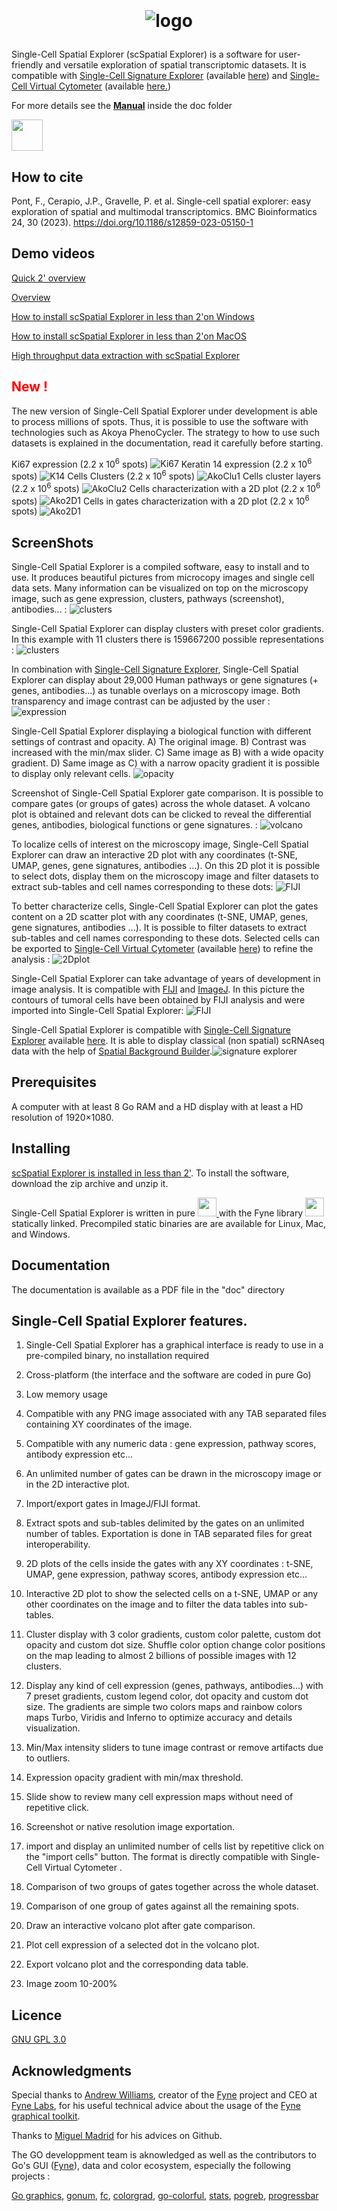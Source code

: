 <h1><p align="center">
<br/>
<br/>
<img alt="logo" src="./src/web/logo.png">

</p>
</h1>


Single-Cell Spatial Explorer (scSpatial Explorer) is a software for user-friendly and versatile exploration of spatial transcriptomic datasets. It is compatible with 
[Single-Cell Signature Explorer](https://doi.org/10.1093/nar/gkz601) (available 
[here](https://sites.google.com/site/fredsoftwares/products/single-cell-signature-explorer)) and 
[Single-Cell Virtual Cytometer](https://doi.org/10.1093/nargab/lqaa025) (available 
[here.](https://github.com/FredPont/single-cell-virtual-cytometer))



For more details see the <b><a href="doc/Manual_Single_Cell_Spatial_Explorer.pdf" target="_blank">Manual</a></b>
inside the doc folder

<!---[Contact](mailto:frederic.pont@inserm.fr)--->
<a href="mailto:frederic.pont@inserm.fr?"><img src="src/web/Email.png" height="50"></a>

<!---How to [Cite](https://doi.org/10.1093/nargab/lqaa025) --->

<!---Demo videos can be found in the supplemental data of the [reference article](https://doi.org/10.1093/nargab/lqaa025) --->


## How to cite
Pont, F., Cerapio, J.P., Gravelle, P. et al. Single-cell spatial explorer: easy exploration of spatial and multimodal transcriptomics. BMC Bioinformatics 24, 30 (2023). 
https://doi.org/10.1186/s12859-023-05150-1

## Demo videos

[Quick 2' overview](https://youtu.be/mId538e5JDk)

[Overview](https://youtu.be/dqudL36Dg1M)

[How to install scSpatial Explorer in less than 2'on Windows](https://youtu.be/LBBkN_rJHuc)

[How to install scSpatial Explorer in less than 2'on MacOS](https://youtu.be/tm8lzlP3m_4)

[High throughput data extraction with scSpatial Explorer](https://youtu.be/rSefd0pmc7g)

## <span style="color:red">New !</span>
The new version of Single-Cell Spatial Explorer under development is able to process millions of spots. Thus, it is possible to use the software with technologies such as Akoya PhenoCycler.
The strategy to how to use such datasets is explained in the documentation, read it carefully before starting.

Ki67 expression (2.2 x 10<sup>6</sup> spots)
![Ki67](./src/web/akoyaKi67.jpg)
Keratin 14 expression (2.2 x 10<sup>6</sup> spots)
![K14](./src/web/akoyaKeratin14.jpg)
Cells Clusters (2.2 x 10<sup>6</sup> spots)
![AkoClu1](./src/web/akoyaCluster1.jpg)
Cells cluster layers (2.2 x 10<sup>6</sup> spots)
![AkoClu2](./src/web/akoya_clusters.png)
Cells characterization with a 2D plot (2.2 x 10<sup>6</sup> spots)
![Ako2D1](./src/web/akoya2D1.png)
Cells in gates characterization with a 2D plot (2.2 x 10<sup>6</sup> spots)
![Ako2D1](./src/web/akoyaPlotGate.png)

## ScreenShots

Single-Cell Spatial Explorer is a compiled software, easy to install and to use. It produces beautiful pictures from microcopy images and single cell data sets. Many information can be visualized on top on the microscopy image, such as gene expression, clusters, pathways (screenshot), antibodies... :
![clusters](./src/web/overview.png)


Single-Cell Spatial Explorer can display clusters with preset color gradients. In this example with 11 clusters there is 159667200 possible representations :
![clusters](./src/web/clusters6.png)

In combination with [Single-Cell Signature Explorer](https://doi.org/10.1093/nar/gkz601), Single-Cell Spatial Explorer can display about 29,000 Human pathways or gene signatures (+ genes, antibodies...) as tunable overlays on a microscopy image. Both transparency and image contrast can be adjusted by the user  :
![expression](./src/web/expression6.png)

Single-Cell Spatial Explorer displaying a biological function with different settings of contrast and opacity. A) The original image. B) Contrast was increased with the min/max slider. C) Same image as B) with a wide opacity gradient. D) Same image as C) with a narrow opacity gradient it is possible to display only relevant cells.
![opacity](./src/web/opacity.png)


Screenshot of Single-Cell Spatial Explorer gate comparison. It is possible to compare gates (or groups of gates) across the whole dataset. A volcano plot is obtained and relevant dots can be clicked to reveal the differential genes, antibodies, biological functions or gene signatures. :
![volcano](./src/web/screenshot_1.png)

To localize cells of interest on the microscopy image, Single-Cell Spatial Explorer can draw an interactive 2D plot with any coordinates (t-SNE, UMAP, genes, gene signatures, antibodies ...). On this 2D plot it is possible to select dots, display them on the microscopy image and filter datasets to extract sub-tables and cell names corresponding to these dots:
![FIJI](./src/web/2Dinter.png)

To better characterize cells, Single-Cell Spatial Explorer can plot the gates content on a 2D scatter plot with any coordinates (t-SNE, UMAP, genes, gene signatures, antibodies ...). It is possible to filter datasets to extract sub-tables and cell names corresponding to these dots. Selected cells can be exported to [Single-Cell Virtual Cytometer](https://doi.org/10.1093/nargab/lqaa025) (available 
[here](https://github.com/FredPont/single-cell-virtual-cytometer)) to refine the analysis :
![2Dplot](./src/web/2Dplot.png)


Single-Cell Spatial Explorer can take advantage of years of development in image analysis. It is compatible with [FIJI](https://fiji.sc/) and [ImageJ](https://imagej.nih.gov/ij/). In this picture the contours of tumoral cells have been obtained by FIJI analysis and were imported into Single-Cell Spatial Explorer:
![FIJI](./src/web/fiji.png)


Single-Cell Spatial Explorer is compatible with [Single-Cell Signature Explorer](https://doi.org/10.1093/nar/gkz601) available [here](https://sites.google.com/site/fredsoftwares/products/single-cell-signature-explorer). It is able to display classical (non spatial) scRNAseq data with the help of [Spatial Background Builder](https://github.com/FredPont/Spatial_Background_Builder).![signature explorer](./src/web/signatureExplorer.png)

## Prerequisites
A computer with at least 8 Go RAM and a HD display with at least a HD resolution of 1920×1080.

## Installing

[scSpatial Explorer is installed in less than 2'](https://youtu.be/dqudL36Dg1M). To install the software, download the zip archive and unzip it.

 Single-Cell Spatial Explorer is written in pure 
 <a href="https://go.dev/">
    <img src="./src/web/go.jpg" height="30"> 
 </a>
  with the Fyne library 
 <a href="https://github.com/fyne-io">
    <img src="./src/web/fyne.png" height="30">
</a>
statically linked. Precompiled static  binaries are are available for Linux, Mac, and Windows.

## Documentation

The documentation is available as a PDF file in the "doc" directory

## Single-Cell Spatial Explorer features.

1.  Single-Cell Spatial Explorer has a graphical interface is ready to use in a pre-compiled
    binary, no installation required

2.  Cross-platform (the interface and the software are coded in pure Go)

3.  Low memory usage

4.  Compatible with any PNG image associated with any TAB separated files containing XY coordinates of the image.

5.  Compatible with any numeric data : gene expression, pathway scores, antibody expression etc...

6.  An unlimited number of gates can be drawn in the microscopy image or in the 2D interactive plot.

7.  Import/export gates in ImageJ/FIJI format.

8.  Extract spots and sub-tables delimited by the gates on an unlimited number of tables. Exportation is done in TAB separated files for great interoperability. 

9.  2D plots of the cells inside the gates with any XY coordinates :
    t-SNE, UMAP, gene expression, pathway scores, antibody expression
    etc...

10. Interactive 2D plot to show the selected cells on a t-SNE, UMAP or
    any other coordinates on the image and to filter the data tables
    into sub-tables.

11. Cluster display with 3 color gradients, custom color palette, custom dot opacity and custom dot size. Shuffle color option change color positions on the map leading to almost 2 billions of possible images with 12 clusters.

12. Display any kind of cell expression (genes, pathways, antibodies...)
    with 7 preset gradients, custom legend color, dot opacity and custom
    dot size. The gradients are simple two colors maps and rainbow
    colors maps Turbo, Viridis and Inferno to optimize accuracy and
    details visualization.

13. Min/Max intensity sliders to tune image contrast or remove artifacts due to outliers.

14. Expression opacity gradient with min/max threshold.

15. Slide show to review many cell expression maps without need of
    repetitive click.

16. Screenshot or native resolution image exportation.

17. import and display an unlimited number of cells list by repetitive click on the "import cells" button. The format is directly compatible with Single-Cell Virtual Cytometer .

18. Comparison of two groups of gates together across the whole dataset.

19. Comparison of one group of gates against all the remaining spots.

20. Draw an interactive volcano plot after gate comparison.

21. Plot cell expression of a selected dot in the volcano plot.

22. Export volcano plot and the corresponding data table.

23. Image zoom 10-200%

## Licence
[GNU GPL 3.0](https://www.gnu.org/licenses/gpl-3.0.en.html)

## Acknowledgments
Special thanks to [Andrew Williams](https://andy.xyz), creator of the [Fyne](https://github.com/fyne-io) project and CEO at [Fyne Labs](https://fynelabs.com/), for his useful technical advice about the usage of the [Fyne graphical toolkit](https://fyne.io/).

Thanks to [Miguel Madrid](https://github.com/mimame) for his advices on Github.


The GO developpment team is aknowledged as well as the contributors to Go's GUI ([Fyne](https://github.com/fyne-io)), data and color ecosystem, especially the following projects :

[Go graphics](https://github.com/fogleman/gg), [gonum](https://www.gonum.org/), [fc](https://github.com/ajstarks/fc), [colorgrad](https://github.com/mazznoer/colorgrad), [go-colorful](https://github.com/lucasb-eyer/go-colorful), [stats](https://pkg.go.dev/github.com/aclements/go-moremath/stats),  [pogreb](https://github.com/akrylysov/pogreb), 
[progressbar](https://github.com/schollz/progressbar)
